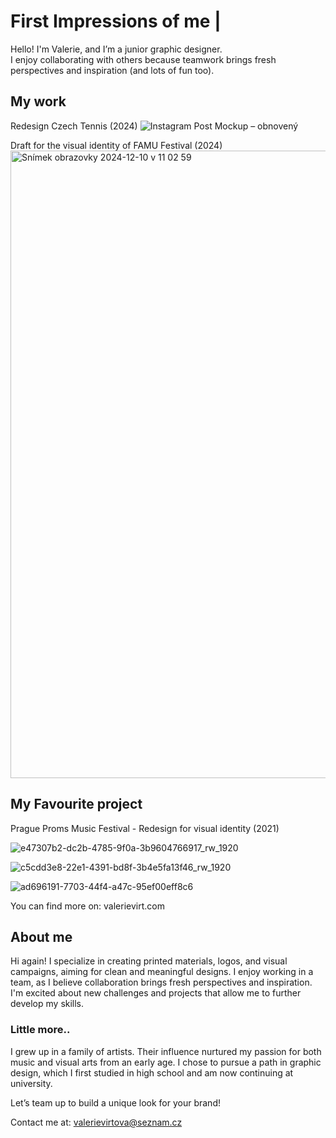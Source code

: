 # First Impressions of me | 

Hello! 
I'm Valerie, and I’m a junior graphic designer.  
I enjoy collaborating with others because teamwork brings fresh perspectives and inspiration (and lots of fun too).



## My work

Redesign Czech Tennis (2024)
![Instagram Post Mockup – obnovený](https://github.com/user-attachments/assets/9296f0ed-33fb-4e3b-a62b-c3ae52700edc)

Draft for the visual identity of FAMU Festival (2024)
<img width="1004" alt="Snímek obrazovky 2024-12-10 v 11 02 59" src="https://github.com/user-attachments/assets/ce602d68-0754-4f55-b53b-b5392e5fcdd5">



## My Favourite project

Prague Proms Music Festival - Redesign for visual identity (2021)

![e47307b2-dc2b-4785-9f0a-3b9604766917_rw_1920](https://github.com/user-attachments/assets/3b61066d-9cff-48a8-b567-3850d1e96916)   


![c5cdd3e8-22e1-4391-bd8f-3b4e5fa13f46_rw_1920](https://github.com/user-attachments/assets/9cdd68c6-6ab4-42db-b1a4-e4c4b0494b8f)


![ad696191-7703-44f4-a47c-95ef00eff8c6](https://github.com/user-attachments/assets/73897c3e-6447-450d-9820-6097171d4a38)




You can find more on: valerievirt.com



## About me
Hi again! 
I specialize in creating printed materials, logos, and visual campaigns, aiming for clean and meaningful designs. I enjoy working in a team, as I believe collaboration brings fresh perspectives and inspiration. I'm excited about new challenges and projects that allow me to further develop my skills.  
 
 
### Little more.. 
 I grew up in a family of artists. 
 Their influence nurtured my passion for both music and visual arts from an early age. I chose to pursue a path in graphic design, which I first studied in high school and am now continuing at university.

 
Let’s team up to build a unique look for your brand!

Contact me at: valerievirtova@seznam.cz
